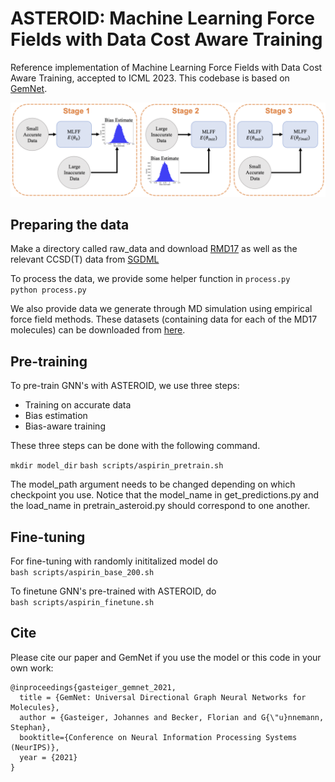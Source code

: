 # ASTEROID: Machine Learning Force Fields with Data Cost Aware Training

Reference implementation of Machine Learning Force Fields with Data Cost Aware Training, accepted to ICML 2023. This codebase is based on [GemNet](https://github.com/TUM-DAML/gemnet_pytorch/tree/master). 

![alt text](asteroid_diagram.png)

## Preparing the data
Make a directory called raw_data and download [RMD17](https://figshare.com/articles/dataset/Revised_MD17_dataset_rMD17_/12672038) as well as the relevant CCSD(T) data from [SGDML](http://sgdml.org)<br>

To process the data, we provide some helper function in `process.py` <br>
`python process.py`

We also provide data we generate through MD simulation using empirical force field methods. These datasets (containing data for each of the MD17 molecules) can be downloaded from [here](https://drive.google.com/drive/folders/10l_QEoEb3WdcNGsegTzTwxxitJ-p_RLv?usp=share_link).

## Pre-training
To pre-train GNN's with ASTEROID, we use three steps:
- Training on accurate data
- Bias estimation
- Bias-aware training


These three steps can be done with the following command.

`mkdir model_dir`
`bash scripts/aspirin_pretrain.sh`

The model_path argument needs to be changed depending on which checkpoint you use. Notice that the model_name in get_predictions.py and the load_name in pretrain_asteroid.py should correspond to one another.

## Fine-tuning
For fine-tuning with randomly inititalized model do <br>
`bash scripts/aspirin_base_200.sh` 

To finetune GNN's pre-trained with ASTEROID, do <br>
`bash scripts/aspirin_finetune.sh`

## Cite
Please cite our paper and GemNet if you use the model or this code in your own work:

```
@inproceedings{gasteiger_gemnet_2021,
  title = {GemNet: Universal Directional Graph Neural Networks for Molecules},
  author = {Gasteiger, Johannes and Becker, Florian and G{\"u}nnemann, Stephan},
  booktitle={Conference on Neural Information Processing Systems (NeurIPS)},
  year = {2021}
}
```


